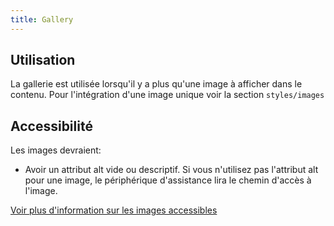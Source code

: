 ```yaml
---
title: Gallery
---
```


## Utilisation

La gallerie est utilisée lorsqu'il y a plus qu'une image à afficher dans le contenu.
Pour l'intégration d'une image unique voir la section <code>styles/images</code>

## Accessibilité 

Les images devraient:

* Avoir un attribut alt vide ou descriptif.
  Si vous n'utilisez pas l'attribut alt pour une image, le périphérique d'assistance lira le chemin d'accès à l'image.

[Voir plus d'information sur les images accessibles](https://webaim.org/techniques/images/)
